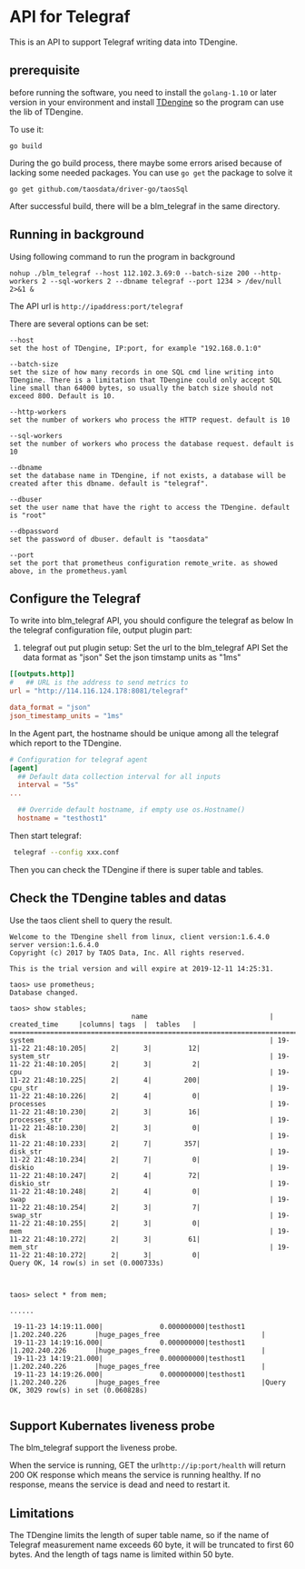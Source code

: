 # API for Telegraf

This is an API to support Telegraf writing data into TDengine.

## prerequisite

before running the software, you need to install the `golang-1.10` or later version in your environment and install [TDengine][] so the program can use the lib of TDengine.

To use it:

```
go build
```
During the go build process, there maybe some errors arised because of lacking some needed packages. You can use `go get` the package to solve it
```
go get github.com/taosdata/driver-go/taosSql

```
After successful build, there will be a blm_telegraf in the same directory. 

## Running in background

Using following command to run the program in background

```
nohup ./blm_telegraf --host 112.102.3.69:0 --batch-size 200 --http-workers 2 --sql-workers 2 --dbname telegraf --port 1234 > /dev/null 2>&1 &
```
The API url is `http://ipaddress:port/telegraf`

There are several options can be set:

```
--host 
set the host of TDengine, IP:port, for example "192.168.0.1:0"

--batch-size 
set the size of how many records in one SQL cmd line writing into TDengine. There is a limitation that TDengine could only accept SQL line small than 64000 bytes, so usually the batch size should not exceed 800. Default is 10.

--http-workers
set the number of workers who process the HTTP request. default is 10

--sql-workers
set the number of workers who process the database request. default is 10 

--dbname
set the database name in TDengine, if not exists, a database will be created after this dbname. default is "telegraf".

--dbuser
set the user name that have the right to access the TDengine. default is "root"

--dbpassword
set the password of dbuser. default is "taosdata"

--port
set the port that prometheus configuration remote_write. as showed above, in the prometheus.yaml

```

## Configure the Telegraf

To write into blm_telegraf API, you should configure the telegraf as below
In the telegraf configuration file, output plugin part:

1. telegraf out put plugin setup:
Set the url to the blm_telegraf API 
Set the data format as "json"
Set the json timstamp units as "1ms"
```toml
[[outputs.http]]
#   ## URL is the address to send metrics to
url = "http://114.116.124.178:8081/telegraf"

data_format = "json"
json_timestamp_units = "1ms"

```
In the Agent part, the hostname should be unique among all the telegraf which report to the TDengine.

```toml
# Configuration for telegraf agent
[agent]
  ## Default data collection interval for all inputs
  interval = "5s"
...

  ## Override default hostname, if empty use os.Hostname()
  hostname = "testhost1"

```
Then start telegraf:

```sh
 telegraf --config xxx.conf
```
Then you can check the TDengine if there is super table and tables.

## Check the TDengine tables and datas

Use the taos client shell to query the result.
```
Welcome to the TDengine shell from linux, client version:1.6.4.0 server version:1.6.4.0
Copyright (c) 2017 by TAOS Data, Inc. All rights reserved.

This is the trial version and will expire at 2019-12-11 14:25:31.

taos> use prometheus;
Database changed.

taos> show stables;
                              name                              |     created_time     |columns| tags  |  tables   |
====================================================================================================================
system                                                          | 19-11-22 21:48:10.205|      2|      3|         12|
system_str                                                      | 19-11-22 21:48:10.205|      2|      3|          2|
cpu                                                             | 19-11-22 21:48:10.225|      2|      4|        200|
cpu_str                                                         | 19-11-22 21:48:10.226|      2|      4|          0|
processes                                                       | 19-11-22 21:48:10.230|      2|      3|         16|
processes_str                                                   | 19-11-22 21:48:10.230|      2|      3|          0|
disk                                                            | 19-11-22 21:48:10.233|      2|      7|        357|
disk_str                                                        | 19-11-22 21:48:10.234|      2|      7|          0|
diskio                                                          | 19-11-22 21:48:10.247|      2|      4|         72|
diskio_str                                                      | 19-11-22 21:48:10.248|      2|      4|          0|
swap                                                            | 19-11-22 21:48:10.254|      2|      3|          7|
swap_str                                                        | 19-11-22 21:48:10.255|      2|      3|          0|
mem                                                             | 19-11-22 21:48:10.272|      2|      3|         61|
mem_str                                                         | 19-11-22 21:48:10.272|      2|      3|          0|
Query OK, 14 row(s) in set (0.000733s)



taos> select * from mem;

......

 19-11-23 14:19:11.000|              0.000000000|testhost1                                         |1.202.240.226       |huge_pages_free                         |
 19-11-23 14:19:16.000|              0.000000000|testhost1                                         |1.202.240.226       |huge_pages_free                         |
 19-11-23 14:19:21.000|              0.000000000|testhost1                                         |1.202.240.226       |huge_pages_free                         |
 19-11-23 14:19:26.000|              0.000000000|testhost1                                         |1.202.240.226       |huge_pages_free                         |Query OK, 3029 row(s) in set (0.060828s)


```

## Support Kubernates liveness probe
The blm_telegraf support the liveness probe.

When the service is running, GET the url`http://ip:port/health` will return 200 OK response which means the service is running healthy. If no response, means the service is dead and need to restart it.


## Limitations

The TDengine limits the length of super table name, so if the name of Telegraf measurement name  exceeds 60 byte, it will be truncated to first 60 bytes. And the length of tags name is limited within 50 byte.  


[TDengine]:https://www.github.com/Taosdata/TDengine

